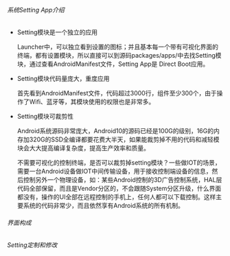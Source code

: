###### 系统Setting App介绍

* Setting模块是一个独立的应用

  Launcher中，可以独立看到设置的图标；并且基本每一个带有可视化界面的终端，都有设置模块，所以直接可以到源码packages/apps/中去找Setting模块，通过查看AndroidManifest文件，Setting App是 Direct Boot应用。

* Setting模块代码量庞大，重度应用

  首先看到AndroidManifest文件，代码超过3000行，组件至少300个，由于操作了Wifi、蓝牙等，其模块使用的权限也是非常多。

* Setting模块可裁剪性

  Android系统源码非常庞大，Android10的源码已经是100G的级别，16G的内存加320G的SSD全编译都要花费大半天，如果能裁剪掉不用的代码和减轻模块会大大提高编译复杂度，提高生产效率和质量。

  不需要可视化的控制终端，是否可以裁剪掉setting模块？一些做IOT的场景，需要一台Android设备做IOT中间传输设备，用于接收控制端设备的信息，然后控制另外一个物理设备，如：某些Android控制的3D广告控制系统，HAL层代码全部保留，而且是Vendor分区的，不会跟随System分区升级，什么界面都没有，操作的UI全部在远程控制的手机上，任何人都可以下载控制。这样主要系统的代码非常少，而且依然享有Android系统的所有机制。

###### 界面构成

###### Setting定制和修改

